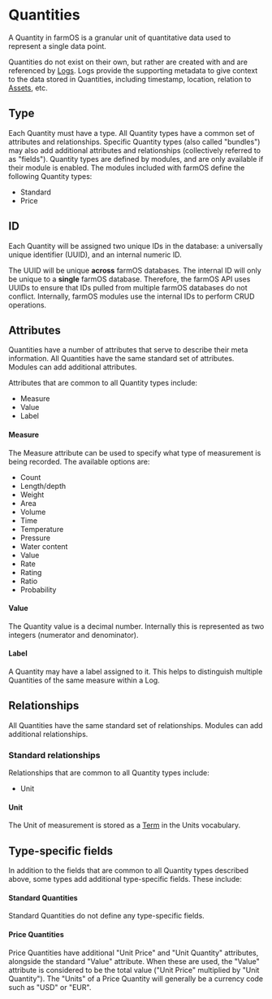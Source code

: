 # Quantities

A Quantity in farmOS is a granular unit of quantitative data used to represent
a single data point.

Quantities do not exist on their own, but rather are created with and are
referenced by [Logs](/model/type/log). Logs provide the supporting metadata to
give context to the data stored in Quantities, including timestamp, location,
relation to [Assets](/model/type/asset), etc.

## Type

Each Quantity must have a type. All Quantity types have a common set of
attributes and relationships. Specific Quantity types (also called "bundles")
may also add additional attributes and relationships (collectively referred to
as "fields"). Quantity types are defined by modules, and are only available if
their module is enabled. The modules included with farmOS define the following
Quantity types:

- Standard
- Price

## ID

Each Quantity will be assigned two unique IDs in the database: a universally
unique identifier (UUID), and an internal numeric ID.

The UUID will be unique **across** farmOS databases. The internal ID will only
be unique to a **single** farmOS database. Therefore, the farmOS API uses UUIDs
to ensure that IDs pulled from multiple farmOS databases do not conflict.
Internally, farmOS modules use the internal IDs to perform CRUD operations.

## Attributes

Quantities have a number of attributes that serve to describe their meta
information. All Quantities have the same standard set of attributes. Modules
can add additional attributes.

Attributes that are common to all Quantity types include:

- Measure
- Value
- Label

#### Measure

The Measure attribute can be used to specify what type of measurement is being
recorded. The available options are:

- Count
- Length/depth
- Weight
- Area
- Volume
- Time
- Temperature
- Pressure
- Water content
- Value
- Rate
- Rating
- Ratio
- Probability

#### Value

The Quantity value is a decimal number. Internally this is represented as two
integers (numerator and denominator).

#### Label

A Quantity may have a label assigned to it. This helps to distinguish multiple
Quantities of the same measure within a Log.

## Relationships

All Quantities have the same standard set of relationships. Modules can add
additional relationships.

### Standard relationships

Relationships that are common to all Quantity types include:

- Unit

#### Unit

The Unit of measurement is stored as a [Term](/model/type/term) in the Units
vocabulary.

## Type-specific fields

In addition to the fields that are common to all Quantity types described
above, some types add additional type-specific fields. These include:

#### Standard Quantities

Standard Quantities do not define any type-specific fields.

#### Price Quantities

Price Quantities have additional "Unit Price" and "Unit Quantity" attributes,
alongside the standard "Value" attribute. When these are used, the "Value"
attribute is considered to be the total value ("Unit Price" multiplied by
"Unit Quantity"). The "Units" of a Price Quantity will generally be a
currency code such as "USD" or "EUR".
